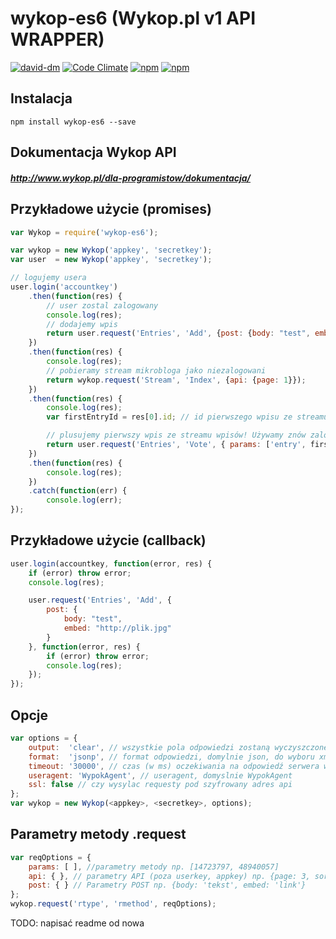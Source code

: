 # wykop-es6 (Wykop.pl v1 API WRAPPER)
[![david-dm](https://david-dm.org/bnt44/wykop-es6.svg)](https://david-dm.org/bnt44/wykop-es6)
[![Code Climate](https://codeclimate.com/github/bnt44/wykop-es6/badges/gpa.svg)](https://codeclimate.com/github/bnt44/wykop-es6)
[![npm](https://img.shields.io/npm/v/wykop-es6.svg)](https://www.npmjs.com/package/wykop-es6)
[![npm](https://img.shields.io/npm/l/wykop-es6.svg)](https://www.npmjs.com/package/wykop-es6)

## Instalacja
```
npm install wykop-es6 --save
```
## Dokumentacja Wykop API
##### http://www.wykop.pl/dla-programistow/dokumentacja/

## Przykładowe użycie (promises)

```javascript
var Wykop = require('wykop-es6');

var wykop = new Wykop('appkey', 'secretkey');
var user  = new Wykop('appkey', 'secretkey');

// logujemy usera
user.login('accountkey')
	.then(function(res) {
		// user zostal zalogowany
		console.log(res);
		// dodajemy wpis
		return user.request('Entries', 'Add', {post: {body: "test", embed: "http://plik.jpg"}});
	})
	.then(function(res) {
		console.log(res);
		// pobieramy stream mikrobloga jako niezalogowani
		return wykop.request('Stream', 'Index', {api: {page: 1}});
	})
	.then(function(res) {
		console.log(res);
		var firstEntryId = res[0].id; // id pierwszego wpisu ze streamu

		// plusujemy pierwszy wpis ze streamu wpisów! Używamy znów zalogowanej instancji klasy Wykop - user
		return user.request('Entries', 'Vote', { params: ['entry', firstEntryId] });
	})
	.then(function(res) {
		console.log(res);
	})
	.catch(function(err) {
		console.log(err);
});
```
## Przykładowe użycie (callback)
```javascript
user.login(accountkey, function(error, res) {
	if (error) throw error;
	console.log(res);

	user.request('Entries', 'Add', {
		post: {
			body: "test",
			embed: "http://plik.jpg"
		}
	}, function(error, res) {
		if (error) throw error;
		console.log(res);
	});
});
```

## Opcje
```javascript
var options = {
	output:  'clear', // wszystkie pola odpowiedzi zostaną wyczyszczone z kodu HTML.
	format:  'jsonp', // format odpowiedzi, domylnie json, do wyboru xml lub jsonp
	timeout: '30000', // czas (w ms) oczekiwania na odpowiedź serwera wykopu, domyślnie 30000ms (30 sekund)
	useragent: 'WypokAgent', // useragent, domyslnie WypokAgent
	ssl: false // czy wysylac requesty pod szyfrowany adres api
};
var wykop = new Wykop(<appkey>, <secretkey>, options);
```

## Parametry metody .request
```javascript
var reqOptions = {
	params: [ ], //parametry metody np. [14723797, 48940057]
	api: { }, // parametry API (poza userkey, appkey) np. {page: 3, sort: 'votes'}
	post: { } // Parametry POST np. {body: 'tekst', embed: 'link'}
};
wykop.request('rtype', 'rmethod', reqOptions);
```
TODO: napisać readme od nowa
